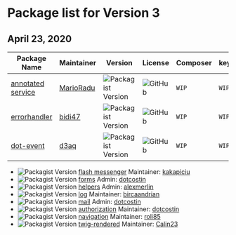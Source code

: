 # Package list for Version 3

## April 23, 2020

| Package Name  | Maintainer | Version | License | Composer | keywords | .gitignore| PHP|
| --- | --- |--- | --- |--- |--- |--- |--- |
| [annotated service](https://github.com/dotkernel/dot-annotated-services) | [MarioRadu](https://github.com/MarioRadu)|![Packagist Version](https://img.shields.io/packagist/v/dotkernel/dot-annotated-services)|![GitHub](https://img.shields.io/github/license/dotkernel/dot-annotated-services)| `WIP` |`WIP` |`WIP` |![PHP from Packagist](https://img.shields.io/packagist/php-v/dotkernel/dot-annotated-services) |
| [errorhandler](https://github.com/dotkernel/dot-errorhandler) | [bidi47](https://github.com/bidi47)|![Packagist Version](https://img.shields.io/packagist/v/dotkernel/dot-errorhandler)|![GitHub](https://img.shields.io/github/license/dotkernel/dot-errorhandler)| `WIP` |`WIP` |`WIP` |![PHP from Packagist](https://img.shields.io/packagist/php-v/dotkernel/dot-errorhandler)|
| [dot-event](https://github.com/dotkernel/dot-event) | [d3aq](https://github.com/d3aq)|![Packagist Version](https://img.shields.io/packagist/v/dotkernel/dot-event)|![GitHub](https://img.shields.io/github/license/dotkernel/dot-event)| `WIP` |`WIP` |`WIP` |![PHP from Packagist](https://img.shields.io/packagist/php-v/dotkernel/dot-errorhandler)|

 

- ![Packagist Version](https://img.shields.io/packagist/v/dotkernel/dot-flashmessenger)  [flash messenger](https://github.com/dotkernel/dot-flashmessenger) Maintainer: [kakapiciu](https://github.com/kakapiciu)
- ![Packagist Version](https://img.shields.io/packagist/v/dotkernel/dot-form)  [forms](https://github.com/dotkernel/dot-form) Admin: [dotcostin](https://github.com/dotcostin)
- ![Packagist Version](https://img.shields.io/packagist/v/dotkernel/dot-helpers)  [helpers](https://github.com/dotkernel/dot-helpers)  Admin: [alexmerlin](https://github.com/alexmerlin)
- ![Packagist Version ](https://img.shields.io/packagist/v/dotkernel/dot-log)  [log](https://github.com/dotkernel/dot-log) Maintainer: [bircaandrian](https://github.com/bircaandrian)
- ![Packagist Version](https://img.shields.io/packagist/v/dotkernel/dot-mail)  [mail](https://github.com/dotkernel/dot-mail)  Admin: [dotcostin](https://github.com/dotcostin)       
- ![Packagist Version](https://img.shields.io/packagist/v/dotkernel/dot-authorization)  [authorization](https://github.com/dotkernel/dot-authorization)  Maintainer: [dotcostin](https://github.com/dotcostin)      
- ![Packagist Version](https://img.shields.io/packagist/v/dotkernel/dot-navigation)  [navigation](https://github.com/dotkernel/dot-navigation) Maintainer: [roli85]( https://github.com/roli85)
- ![Packagist Version](https://img.shields.io/packagist/v/dotkernel/dot-twigrenderer)  [twig-rendered](https://github.com/dotkernel/dot-twigrenderer)  Maintainer: [Calin23]( https://github.com/Calin23)
